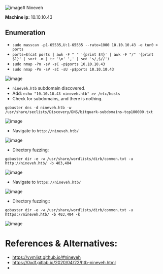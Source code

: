 ![image](https://github.com/h4md153v63n/CTFs/assets/5091265/3dd5ce0f-fc3c-439e-bb16-77b68696e8de)# Nineveh

**Machine ip:** 10.10.10.43

## Enumeration
+ `sudo masscan -p1-65535,U:1-65535 --rate=1000 10.10.10.43 -e tun0 > ports`
+ `ports=$(cat ports | awk -F " " '{print $4}' | awk -F "/" '{print $1}' | sort -n | tr '\n' ',' | sed 's/,$//')`
+ `sudo nmap -Pn -sV -sC -p$ports 10.10.10.43`
+ `sudo nmap -Pn -sV -sC -sU -p$ports 10.10.10.43`

![image](https://github.com/h4md153v63n/CTFs/assets/5091265/b0a28bb0-1ce5-4555-b8ea-43c6cb74d925)

+ `nineveh.htb` subdomain discovered.
+ Add: `echo "10.10.10.43 nineveh.htb" >> /etc/hosts`
+ Check for subdomains, and there is nothing.
```
gobuster dns -d nineveh.htb -w /usr/share/seclists/Discovery/DNS/bitquark-subdomains-top100000.txt
```

![image](https://github.com/h4md153v63n/CTFs/assets/5091265/63ad2d6e-c2e7-461f-9ee0-77c476454634)

+ Navigate to `http://nineveh.htb/`

![image](https://github.com/h4md153v63n/CTFs/assets/5091265/c2011036-a4ab-432c-a4ad-ff243b9dcd85)

+ Directory fuzzing:
```
gobuster dir -e -w /usr/share/wordlists/dirb/common.txt -u http://nineveh.htb/ -b 403,404
```

![image](https://github.com/h4md153v63n/CTFs/assets/5091265/2f1439c6-9f22-4b06-8c53-eca3877bb296)

+ Navigate to `https://nineveh.htb/`

![image](https://github.com/h4md153v63n/CTFs/assets/5091265/27f0d95d-b1e2-4e72-b56d-b8746e2e7505)

+ Directory fuzzing::
```
gobuster dir -e -w /usr/share/wordlists/dirb/common.txt -u https://nineveh.htb/ -b 403,404 -k
```

![image](https://github.com/h4md153v63n/CTFs/assets/5091265/14cf9201-76d1-41ef-b34c-dc090ab04004)




# References & Alternatives:
+ https://vvmlist.github.io/#nineveh
+ https://0xdf.gitlab.io/2020/04/22/htb-nineveh.html
+ 
